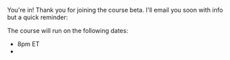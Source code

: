 ---
---


You're in! Thank you for joining the course beta. I'll email you soon with info but a quick reminder:

The course will run on the following dates:

- 8pm ET
- 